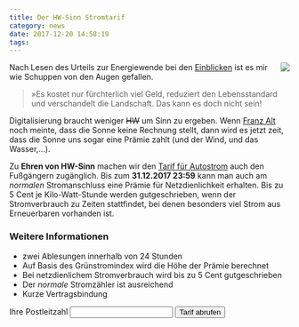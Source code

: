 ```yaml
---
title: Der HW-Sinn Stromtarif
category: news
date: 2017-12-20 14:58:19
tags:
---
```

<html><img style="float: right;" src="/assets/profile.jpg"/></html>

Nach Lesen des Urteils zur Energiewende bei den [Einblicken](https://www.tichyseinblick.de/wirtschaft/hans-werner-sinn-vernichtendes-urteil-ueber-energiewende/) ist es mir wie Schuppen von den Augen gefallen. 

> »Es kostet nur fürchterlich viel Geld, reduziert den Lebensstandard und verschandelt die Landschaft. Das kann es doch nicht sein!

Digitalisierung braucht weniger ~~HW~~ um Sinn zu ergeben. Wenn [Franz Alt](http://www.sonnenseite.com/de/) noch meinte, dass die Sonne keine Rechnung stellt, dann wird es jetzt zeit, dass die Sonne uns sogar eine Prämie zahlt (und der Wind, und das Wasser,...).

Zu **Ehren von HW-Sinn** machen wir den [Tarif für Autostrom](https://autostrom.stromdao.de/) auch den Fußgängern zugänglich. Bis zum **31.12.2017 23:59** kann man auch am *normalen* Stromanschluss eine Prämie für Netzdienlichkeit erhalten. Bis zu 5 Cent je Kilo-Watt-Stunde werden gutgeschrieben, wenn der Stromverbrauch zu Zeiten stattfindet, bei denen besonders viel Strom aus Erneuerbaren vorhanden ist.

### Weitere Informationen
<html>
<div class="row">
		  <div class="col-md-6"><ul>
			 <li>zwei Ablesungen innerhalb von 24 Stunden</li>
			<li>Auf Basis des Grünstromindex wird die Höhe der Prämie berechnet</li>
			<li>Bei netzdienlichem Stromverbrauch wird bis zu 5 Cent gutgeschrieben</li>
			<li>Der <em>normale</em> Stromzähler ist ausreichend</li>
			<li>Kurze Vertragsbindung</li>				
		  </div>
		  <div class="col-md-6">
			<div style="display:block;margin-bottom:30px;">				
				<form action="https://autostrom.stromdao.de/signup/" method="GET">				
						Ihre Postleitzahl
						<input type="text" name="plz" id="plz" class="form-control">						
						<button id="getTarif" type="submit" class="btn btn-danger">Tarif abrufen</button>				 						
				</form>			
			</div>
		  </div>
		  </div>
</html>		  
